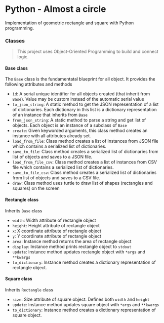 # Python - Almost a circle

Implementation of geometric rectangle and square with Python programming.

### Classes

> This project uses Object-Oriented Programming to build and connect logic.

#### Base class

The `Base` class is the fundamentatal blueprint for all object.
It provides the following attributes and methods

- `id`: A serial unique identifier for all objects created (that inherit from `Base`).
  Value may be custom instead of the automatic serial value
- `to_json_string`: A static method to get the JSON representation of a list of dictionaries.
  Each dictionary in this list is a dictionary representation of an instance that inherits from `Base`
- `from_json_string`: A static method to parse a string and get list of objects.
  Each object is an instance of a subclass of `Base`
- `create`: Given keyworded arguments, this class method creates an instance with all attributes already set.
- `load_from_file`: Class method creates a list of instances from JSON file which contains a serialized list of dictionaries.
- `save_to_file`: Class method creates a serialized list of dictionaries from list of objects and saves to a JSON file.
- `load_from_file_csv`: Class method creates a list of instances from CSV file which contains a serialized list of dictionaries.
- `save_to_file_csv`: Class method creates a serialized list of dictionaries from list of objects and saves to a CSV file.
- `draw`: Class method uses turtle to draw list of shapes (rectangles and squares) on the screen

#### Rectangle class

Inherits `Base` class

- `width`: Width attribute of rectangle object
- `height`: Height attribute of rectangle object
- `x`: X coordinate attribute of rectangle object
- `y`: Y coordinate attribute of rectangle object
- `area`: Instance method returns the area of rectangle object
- `display`: Instance method prints rectangle object to `stdout`
- `update`: Instance method updates rectangle object with `*args` and `**kwargs`
- `to_dictionary`: Instance method creates a dictionary representation of rectangle object.

#### Square class

Inherits `Rectangle` class

- `size`: Size attribute of square object. Defines both `width` and `height`
- `update`: Instance method updates square object with `*args` and `**kwargs`
- `to_dictionary`: Instance method creates a dictionary representation of square object.
